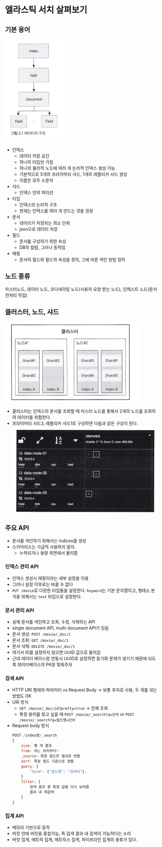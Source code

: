 # 엘라스틱 서치 살펴보기
## 기본 용어
![alt text](image/2/image.png)
- 인덱스
    - 데이터 저장 공간
    - 하나의 타입만 가짐
    - 하나의 물리적 노드에 여러 개 논리적 인덱스 생성 가능
    - 기본적으로 5개의 프라이머리 샤드, 1개의 레플리카 샤드 생성
    - 이름은 모두 소문자
- 샤드
    - 인덱스 안의 파티션
- 타입
    - 인덱스의 논리적 구조
    - 현재는 인덱스를 여러 개 만드는 것을 권장
- 문서
    - 데이터가 저장되는 최소 단위
    - json으로 데이터 저장
- 필드
    - 문서를 구성하기 위한 속성
    - DB의 칼럼, 그러나 동적임
- 매핑
    - 문서의 필드와 필드의 속성을 정의, 그에 따른 색인 방법 정의

## 노드 종류
마스터노드, 데이터 노드, 코디네이팅 노드(사용자 요청 받는 노드), 인제스트 노드(문서 전처리 작업)

## 클러스터, 노드, 샤드
![alt text](image/2/image-1.png)
- 클러스터는 인덱스의 문서를 조회할 때 마스터 노드를 통해서 2개의 노드를 조회하여 데이터를 취합한다.
- 프라이머리 샤드3, 레플리카 샤드1로 구성하면 다음과 같은 구성이 된다.
![alt text](image/2/image-2.png)

## 주요 API
- 문서를 색인하기 위해서는 indices를 생성
- 스키마리스는 가급적 사용하지 말자.
    - 누락되거나 용량 측면에서 불리함

### 인덱스 관리 API
- 인덱스 생성시 매핑이라는 세부 설정을 이용
- 그러나 설정 이후로는 바꿀 수 없다
- `PUT /movie`로 다양한 타입들을 설정한다. `keyword`는 기본 문자열이고, 형태소 분석을 위해서는 `text` 타입으로 설정한다.

### 문서 관리 API
- 실제 문서를 색인하고 조회, 수정, 삭제하는 API
- single document API, multi-document API가 있음
- 문서 생성: `POST /movie/_doc/1`
- 문서 조회: `GET /movie/_doc/1`
- 문서 삭제: `DELETE /movie/_doc/1`
- 여기서 ID를 설정하지 않으면 UUID 값으로 들어감
- 근데 데이터 베이스랑 연동시 UUID로 설정하면 동기화 문제가 생기기 때문에 되도록 데이터베이스의 PK랑 맞춰주자

### 검색 API
- HTTP URI 형태의 파라미터 vs Request Body -> 보통 후자로 사용, 두 개를 섞는 방법도 OK
- URI 방식
    - `GET /movie/_doc/id?pretty=true` -> 전체 조회
    - 특정 용어를 찾고 싶을 때 `POST /movie/_search?q=단어` or `POST /movie/_search?q=필드명=단어`
- Request body 방식
    ```javascript
    POST /index명/_search
    {
        size: 몇 개 결과
        from: 어느 위치부터?
        _source: 특정 필드만 결과로 반환
        sort: 특정 필드 기준으로 정렬
        query: {
            "term": {"필드명": "검색어"},
        }
        filter: {
            검색 결과 중 특정 값을 다시 보여줌
            결과 내 재검색
        }
    }
    ```
### 집계 API
- 메모리 기반으로 동작
- 버킷 안에 버킷을 중첩가능, 즉 검색 결과 내 검색이 가능하다는 소리
- 버킷 집계, 메트릭 집계, 매트릭스 집계, 파이프라인 집계의 종류가 있다.
